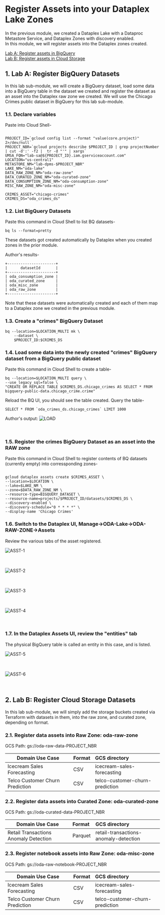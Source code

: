 
# Register Assets into your Dataplex Lake Zones

In the previous module, we created a Dataplex Lake with a Dataproc Metastore Service, and Dataplex Zones with discovery enabled. <br>
In this module, we will register assets into the Dataplex zones created. 

[Lab A: Register assets in BigQuery](04-register-assets-into-zones.md#1-lab-a-register-bigquery-datasets) <br>
[Lab B: Register assets in Cloud Storage](04-register-assets-into-zones.md#2-lab-b-register-cloud-storage-datasets)


## 1. Lab A: Register BigQuery Datasets

In this lab sub-module, we will create a BigQuery dataset, load some data into a BigQuery table in the dataset we created and register the dataset as an asset into the Dataplex raw zone we created. We will use the Chicago Crimes public dataset in BigQuery for this lab sub-module.

### 1.1. Declare variables

Paste into Cloud Shell-
```

PROJECT_ID=`gcloud config list --format "value(core.project)" 2>/dev/null`
PROJECT_NBR=`gcloud projects describe $PROJECT_ID | grep projectNumber | cut -d':' -f2 |  tr -d "'" | xargs`
UMSA_FQN="lab-sa@${PROJECT_ID}.iam.gserviceaccount.com"
LOCATION="us-central1"
METASTORE_NM="lab-dpms-$PROJECT_NBR"
LAKE_NM="oda-lake"
DATA_RAW_ZONE_NM="oda-raw-zone"
DATA_CURATED_ZONE_NM="oda-curated-zone"
DATA_CONSUMPTION_ZONE_NM="oda-consumption-zone"
MISC_RAW_ZONE_NM="oda-misc-zone"

CRIMES_ASSET="chicago-crimes"
CRIMES_DS="oda_crimes_ds"

```

### 1.2. List BigQuery Datasets

Paste this command in Cloud Shell to list BQ datasets-
```
bq ls --format=pretty
```

These datasets got created automatically by Dataplex when you created zones in the prior module.

Author's results-
```
+----------------------+
|      datasetId       |
+----------------------+
| oda_consumption_zone |
| oda_curated_zone     |
| oda_misc_zone        |
| oda_raw_zone         |
+----------------------+
```

Note that these datasets were automatically created and each of them map to a Dataplex zone we created in the previous module.

### 1.3. Create a "crimes" BigQuery Dataset

```
bq --location=$LOCATION_MULTI mk \
    --dataset \
    $PROJECT_ID:$CRIMES_DS
```

### 1.4. Load some data into the newly created "crimes" BigQuery dataset from a BigQuery public dataset

Paste this command in Cloud Shell to create a table-
```
bq --location=$LOCATION_MULTI query \
--use_legacy_sql=false \
"CREATE OR REPLACE TABLE $CRIMES_DS.chicago_crimes AS SELECT * FROM bigquery-public-data.chicago_crime.crime"
```

Reload the BQ UI, you should see the table created. Query the table-
```
SELECT * FROM `oda_crimes_ds.chicago_crimes` LIMIT 1000
```

Author's output:
![LOAD](../01-images/04-01.png)   
<br><br>


### 1.5. Register the crimes BigQuery Dataset as an asset into the RAW zone

Paste this command in Cloud Shell to register contents of BQ datasets (currently empty) into corressponding zones-

```

gcloud dataplex assets create $CRIMES_ASSET \
--location=$LOCATION \
--lake=$LAKE_NM \
--zone=$DATA_RAW_ZONE_NM \
--resource-type=BIGQUERY_DATASET \
--resource-name=projects/$PROJECT_ID/datasets/$CRIMES_DS \
--discovery-enabled \
--discovery-schedule="0 * * * *" \
--display-name 'Chicago Crimes'

```

### 1.6. Switch to the Dataplex UI, Manage->ODA-Lake->ODA-RAW-ZONE->Assets

Review the various tabs of the asset registered.

![ASST-1](../01-images/04-02a.png)   
<br><br>


![ASST-2](../01-images/04-02b.png)   
<br><br>

![ASST-3](../01-images/04-02c.png)   
<br><br>

![ASST-4](../01-images/04-02d.png)   
<br><br>


### 1.7. In the Dataplex Assets UI, review the "entities" tab

The physical BigQuery table is called an entity in this case, and is listed.

![ASST-5](../01-images/04-03.png)   
<br><br>

![ASST-6](../01-images/04-03b.png)   
<br><br>

## 2. Lab B: Register Cloud Storage Datasets

In this lab sub-module, we will simply add the storage buckets created via Terraform with datasets in them, into the raw zone, and curated zone, depending on format.


### 2.1. Register data assets into Raw Zone: oda-raw-zone

GCS Path: gs://oda-raw-data-PROJECT_NBR

| Domain Use Case | Format | GCS directory | 
| -- | :--- | :--- | 
| Icecream Sales Forecasting | CSV | icecream-sales-forecasting | 
| Telco Customer Churn Prediction | CSV | telco-customer-churn-prediction | 

### 2.2. Register data assets into Curated Zone: oda-curated-zone

GCS Path: gs://oda-curated-data-PROJECT_NBR

| Domain Use Case | Format | GCS directory | 
| -- | :--- | :--- | 
| Retail Transactions Anomaly Detection | Parquet | retail-transactions-anomaly-detection | 

### 2.3. Register notebook assets into Raw Zone: oda-misc-zone

GCS Path: gs://oda-raw-notebook-PROJECT_NBR

| Domain Use Case | Format | GCS directory | 
| -- | :--- | :--- | 
| Icecream Sales Forecasting | CSV | icecream-sales-forecasting | 
| Telco Customer Churn Prediction | CSV | telco-customer-churn-prediction | 


